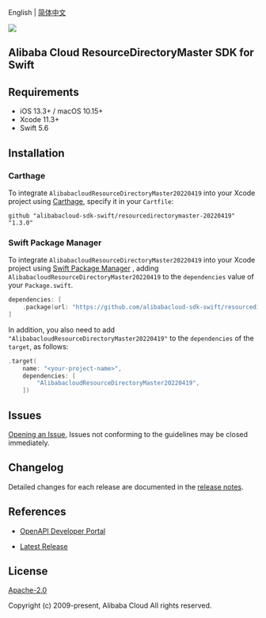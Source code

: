 English | [简体中文](README-CN.md)

![](https://aliyunsdk-pages.alicdn.com/icons/AlibabaCloud.svg)

## Alibaba Cloud ResourceDirectoryMaster SDK for Swift

## Requirements

- iOS 13.3+ / macOS 10.15+
- Xcode 11.3+
- Swift 5.6

## Installation

### Carthage

To integrate `AlibabacloudResourceDirectoryMaster20220419` into your Xcode project using [Carthage](https://github.com/Carthage/Carthage), specify it in your `Cartfile`:

```ogdl
github "alibabacloud-sdk-swift/resourcedirectorymaster-20220419" "1.3.0"
```

### Swift Package Manager

To integrate `AlibabacloudResourceDirectoryMaster20220419` into your Xcode project using [Swift Package Manager](https://swift.org/package-manager/) , adding `AlibabacloudResourceDirectoryMaster20220419` to the `dependencies` value of your `Package.swift`.

```swift
dependencies: [
    .package(url: "https://github.com/alibabacloud-sdk-swift/resourcedirectorymaster-20220419.git", from: "1.3.0")
]
```

In addition, you also need to add `"AlibabacloudResourceDirectoryMaster20220419"` to the `dependencies` of the `target`, as follows:

```swift
.target(
    name: "<your-project-name>",
    dependencies: [
        "AlibabacloudResourceDirectoryMaster20220419",
    ])
```

## Issues

[Opening an Issue](https://github.com/alibabacloud-sdk-swift/resourcedirectorymaster-20220419/issues/new), Issues not conforming to the guidelines may be closed immediately.

## Changelog

Detailed changes for each release are documented in the [release notes](./ChangeLog.txt).

## References

* [OpenAPI Developer Portal](https://next.api.alibabacloud.com/home)
- [Latest Release](https://github.com/alibabacloud-sdk-swift/resourcedirectorymaster-20220419)

## License

[Apache-2.0](http://www.apache.org/licenses/LICENSE-2.0)

Copyright (c) 2009-present, Alibaba Cloud All rights reserved.
